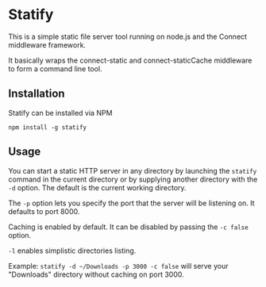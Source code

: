 Statify
=======

This is a simple static file server tool running on node.js and the Connect middleware framework.

It basically wraps the connect-static and connect-staticCache middleware to form a command line tool.

Installation
------------

Statify can be installed via NPM

```npm install -g statify```

Usage
-----

You can start a static HTTP server in any directory by launching the ```statify``` command in the current directory or by supplying another directory with the ```-d``` option. The default is the current working directory.

The ```-p``` option lets you specify the port that the server will be listening on. It defaults to port 8000.

Caching is enabled by default. It can be disabled by passing the ```-c false``` option.

```-l``` enables simplistic directories listing.

Example: ```statify -d ~/Downloads -p 3000 -c false``` will serve your "Downloads" directory without caching on port 3000.

